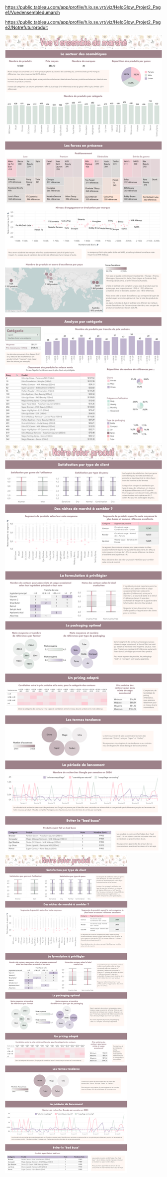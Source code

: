 


https://public.tableau.com/app/profile/h.lo.se.vrt/viz/HeloGlow_Projet2_Page1/Vuedensembledumarch




https://public.tableau.com/app/profile/h.lo.se.vrt/viz/HeloGlow_Projet2_Page2/Notrefuturproduit



<img src="https://github.com/HeloGlow/Portfolio_fr/blob/main/Projet_2/HeloGlow_Tableau_Page1.png?raw=true" width="600">
<img src="https://github.com/HeloGlow/Portfolio_fr/blob/main/Projet_2/HeloGlow_Tableau_Page2.png?raw=true" width="600">
<img src="https://github.com/HeloGlow/Portfolio_fr/blob/main/Projet_2/HeloGlow_Tableau_Page2.png?raw=true">
